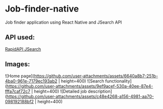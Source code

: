 # Job-finder-native
Job finder application using React Native and JSearch API

## API used:
[RapidAPI JSearch](https://rapidapi.com/letscrape-6bRBa3QguO5/api/jsearch)

## Images:
![Home page](https://github.com/user-attachments/assets/6640a8b7-251b-4ba0-961e-7179ec193ab2 | height=400)
![Search functionality](https://github.com/user-attachments/assets/9ef9acef-530a-40ee-87e4-fffa7caf72c7 | height=400)
![Detailed job description](https://github.com/user-attachments/assets/c48e4268-a156-4981-aa70-098192188bf2 | height=400)
